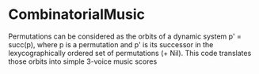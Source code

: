 # CombinatorialMusic
Permutations can be considered as the orbits of a dynamic system p' = succ(p), where p is a permutation and p' is its successor in the lexycographically ordered set of permutations (+ Nil). This code translates those orbits into simple 3-voice music scores
